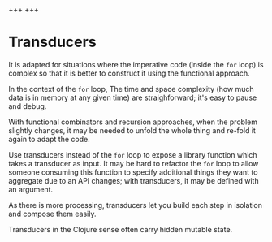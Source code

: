 +++
+++
# Transducers

It is adapted for situations where the imperative code (inside the `for` loop) is complex so that it is better to construct it using the functional approach.

In the context of the `for` loop, The time and space complexity (how much data is in memory at any given time) are straighforward; it's easy to pause and debug.

With functional combinators and recursion approaches, when the problem slightly changes, it may be needed to unfold the whole thing and re-fold it again to adapt the code.

Use transducers instead of the `for` loop to expose a library function which takes a transducer as input. It may be hard to refactor the `for` loop to allow someone consuming this function to specify additional things they want to aggregate due to an API changes; with transducers, it may be defined with an argument.

As there is more processing, transducers let you build each step in isolation and compose them easily.

Transducers in the Clojure sense often carry hidden mutable state.